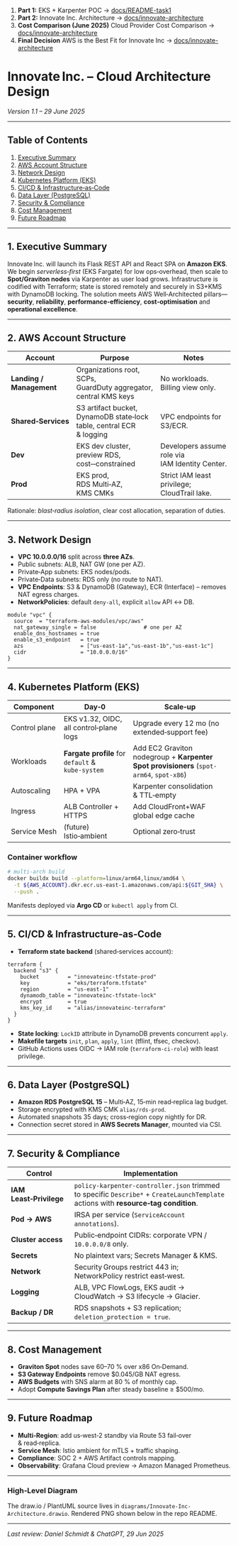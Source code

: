 
1. **Part 1:** EKS + Karpenter POC → [docs/README-task1](docs/README-task1.md)  
2. **Part 2:** Innovate Inc. Architecture → [docs/innovate-architecture](docs/innovate-architecture.md)
3. **Cost Comparison (June 2025)**  Cloud Provider Cost Comparison → [docs/innovate-architecture](docs/cost-comparison.md)
4. **Final Decision** AWS is the Best Fit for Innovate Inc  → [docs/innovate-architecture](docs/final-decision.md)

# Innovate Inc. – Cloud Architecture Design

*Version 1.1 – 29 June 2025*

---

## Table of Contents

1. [Executive Summary](#1-executive-summary)
2. [AWS Account Structure](#2-aws-account-structure)
3. [Network Design](#3-network-design)
4. [Kubernetes Platform (EKS)](#4-kubernetes-platform-eks)
5. [CI/CD & Infrastructure‑as‑Code](#5-cicd--infrastructure-as-code)
6. [Data Layer (PostgreSQL)](#6-data-layer-postgresql)
7. [Security & Compliance](#7-security--compliance)
8. [Cost Management](#8-cost-management)
9. [Future Roadmap](#9-future-roadmap)

---

## 1. Executive Summary

Innovate Inc. will launch its Flask REST API and React SPA on **Amazon EKS**.
We begin *serverless‑first* (EKS Fargate) for low ops‑overhead, then scale to **Spot/Graviton nodes** via Karpenter as user load grows.
Infrastructure is codified with Terraform; state is stored remotely and securely in S3+KMS with DynamoDB locking.
The solution meets AWS Well‑Architected pillars—**security**, **reliability**, **performance‑efficiency**, **cost‑optimisation** and **operational excellence**.

---

## 2. AWS Account Structure

| Account                  | Purpose                                                              | Notes                                           |
| ------------------------ | -------------------------------------------------------------------- | ----------------------------------------------- |
| **Landing / Management** | Organizations root, SCPs, GuardDuty aggregator, central KMS keys     | No workloads. Billing view only.                |
| **Shared‑Services**      | S3 artifact bucket, DynamoDB state‑lock table, central ECR & logging | VPC endpoints for S3/ECR.                       |
| **Dev**                  | EKS dev cluster, preview RDS, cost‑‑constrained                      | Developers assume role via IAM Identity Center. |
| **Prod**                 | EKS prod, RDS Multi‑AZ, KMS CMKs                                     | Strict IAM least privilege; CloudTrail lake.    |

Rationale: *blast‑radius isolation*, clear cost allocation, separation of duties.

---

## 3. Network Design

* **VPC 10.0.0.0/16** split across **three AZs**.
* Public subnets: ALB, NAT GW (one per AZ).
* Private‑App subnets: EKS nodes/pods.
* Private‑Data subnets: RDS only (no route to NAT).
* **VPC Endpoints**: S3 & DynamoDB (Gateway), ECR (Interface) – removes NAT egress charges.
* **NetworkPolicies**: default `deny‑all`, explicit `allow` API ↔ DB.

```hcl
module "vpc" {
  source  = "terraform-aws-modules/vpc/aws"
  nat_gateway_single = false               # one per AZ
  enable_dns_hostnames = true
  enable_s3_endpoint   = true
  azs                  = ["us-east-1a","us-east-1b","us-east-1c"]
  cidr                 = "10.0.0.0/16"
}
```

---

## 4. Kubernetes Platform (EKS)

| Component     | Day‑0                                             | Scale‑up                                                                                |
| ------------- | ------------------------------------------------- | --------------------------------------------------------------------------------------- |
| Control plane | EKS v1.32, OIDC, all control‑plane logs           | Upgrade every 12 mo (no extended‑support fee)                                           |
| Workloads     | **Fargate profile** for `default` & `kube‑system` | Add EC2 Graviton nodegroup + **Karpenter Spot provisioners** (`spot-arm64`, `spot-x86`) |
| Autoscaling   | HPA + VPA                                         | Karpenter consolidation & TTL‑empty                                                     |
| Ingress       | ALB Controller + HTTPS                            | Add CloudFront+WAF global edge cache                                                    |
| Service Mesh  | (future) Istio‑ambient                            | Optional zero‑trust                                                                     |

### Container workflow

```bash
# multi‑arch build
docker buildx build --platform=linux/arm64,linux/amd64 \
  -t ${AWS_ACCOUNT}.dkr.ecr.us-east-1.amazonaws.com/api:${GIT_SHA} \
  --push .
```

Manifests deployed via **Argo CD** or `kubectl apply` from CI.

---

## 5. CI/CD & Infrastructure‑as‑Code

* **Terraform state backend** (shared‑services account):

```hcl
terraform {
  backend "s3" {
    bucket         = "innovateinc-tfstate-prod"
    key            = "eks/terraform.tfstate"
    region         = "us-east-1"
    dynamodb_table = "innovateinc-tfstate-lock"
    encrypt        = true
    kms_key_id     = "alias/innovateinc-terraform"
  }
}
```

* **State locking**: `LockID` attribute in DynamoDB prevents concurrent `apply`.
* **Makefile targets** `init`, `plan`, `apply`, `lint` (tflint, tfsec, checkov).
* GitHub Actions uses OIDC → IAM role (`terraform-ci-role`) with least privilege.

---

## 6. Data Layer (PostgreSQL)

* **Amazon RDS PostgreSQL 15** – Multi‑AZ, 15‑min read‑replica lag budget.
* Storage encrypted with KMS CMK `alias/rds-prod`.
* Automated snapshots 35 days; cross‑region copy nightly for DR.
* Connection secret stored in **AWS Secrets Manager**, mounted via CSI.

---

## 7. Security & Compliance

| Control                 | Implementation                                                                                                                       |
| ----------------------- | ------------------------------------------------------------------------------------------------------------------------------------ |
| **IAM Least‑Privilege** | `policy-karpenter-controller.json` trimmed to specific `Describe*` + `CreateLaunchTemplate` actions with **resource‑tag condition**. |
| **Pod → AWS**           | IRSA per service (`ServiceAccount annotations`).                                                                                     |
| **Cluster access**      | Public‑endpoint CIDRs: corporate VPN / `10.0.0.0/8` only.                                                                            |
| **Secrets**             | No plaintext vars; Secrets Manager & KMS.                                                                                            |
| **Network**             | Security Groups restrict 443 in; NetworkPolicy restrict east‑west.                                                                   |
| **Logging**             | ALB, VPC FlowLogs, EKS audit → CloudWatch → S3 lifecycle → Glacier.                                                                  |
| **Backup / DR**         | RDS snapshots + S3 replication; `deletion_protection = true`.                                                                        |

---

## 8. Cost Management

* **Graviton Spot** nodes save 60–70 % over x86 On‑Demand.
* **S3 Gateway Endpoints** remove \$0.045/GB NAT egress.
* **AWS Budgets** with SNS alarm at 80 % of monthly cap.
* Adopt **Compute Savings Plan** after steady baseline ≥ \$500/mo.

---

## 9. Future Roadmap

* **Multi‑Region**: add us‑west‑2 standby via Route 53 fail‑over & read‑replica.
* **Service Mesh**: Istio ambient for mTLS + traffic shaping.
* **Compliance**: SOC 2 + AWS Artifact controls mapping.
* **Observability**: Grafana Cloud preview → Amazon Managed Prometheus.

---

### High‑Level Diagram

The draw\.io / PlantUML source lives in `diagrams/Innovate-Inc-Architecture.drawio`. Rendered PNG shown below in the repo README.

---

*Last review: Daniel Schmidt & ChatGPT, 29 Jun 2025*
